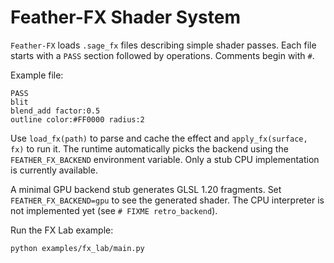 # Feather-FX Shader System

`Feather-FX` loads `.sage_fx` files describing simple shader passes. Each file
starts with a `PASS` section followed by operations. Comments begin with `#`.

Example file:

```
PASS
blit
blend_add factor:0.5
outline color:#FF0000 radius:2
```

Use `load_fx(path)` to parse and cache the effect and `apply_fx(surface, fx)` to
run it. The runtime automatically picks the backend using the
`FEATHER_FX_BACKEND` environment variable. Only a stub CPU implementation is
currently available.

A minimal GPU backend stub generates GLSL 1.20 fragments. Set
`FEATHER_FX_BACKEND=gpu` to see the generated shader. The CPU interpreter is
not implemented yet (see `# FIXME retro_backend`).

Run the FX Lab example:

```bash
python examples/fx_lab/main.py
```
